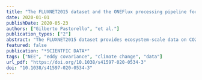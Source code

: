 ```yaml
---
title: "The FLUXNET2015 dataset and the ONEFlux processing pipeline for eddy covariance data"
date: 2020-01-01
publishDate: 2020-05-23
authors: ["Gilberto Pastorello", "et al."]
publication_types: ["2"]
abstract: "The FLUXNET2015 dataset provides ecosystem-scale data on CO2, water, and energy exchange between the biosphere and the atmosphere, and other meteorological and biological measurements, from 212 sites around the globe (over 1500 site-years, up to and including year 2014). These sites, independently managed and operated, voluntarily contributed their data to create global datasets. Data were quality controlled and processed using uniform methods, to improve consistency and intercomparability across sites. The dataset is already being used in a number of applications, including ecophysiology studies, remote sensing studies, and development of ecosystem and Earth system models. FLUXNET2015 includes derived-data products, such as gap-filled time series, ecosystem respiration and photosynthetic uptake estimates, estimation of uncertainties, and metadata about the measurements, presented for the first time in this paper. In addition, 206 of these sites are for the first time distributed under a Creative Commons (CC-BY 4.0) license. This paper details this enhanced dataset and the processing methods, now made available as open-source codes, making the dataset more accessible, transparent, and reproducible."
featured: false
publication: "*SCIENTFIC DATA*"
tags: ["NEE", "eddy covariance", "climate change", "data"]
url_pdf: "https://doi.org/10.1038/s41597-020-0534-3"
doi: "10.1038/s41597-020-0534-3"
---
```

